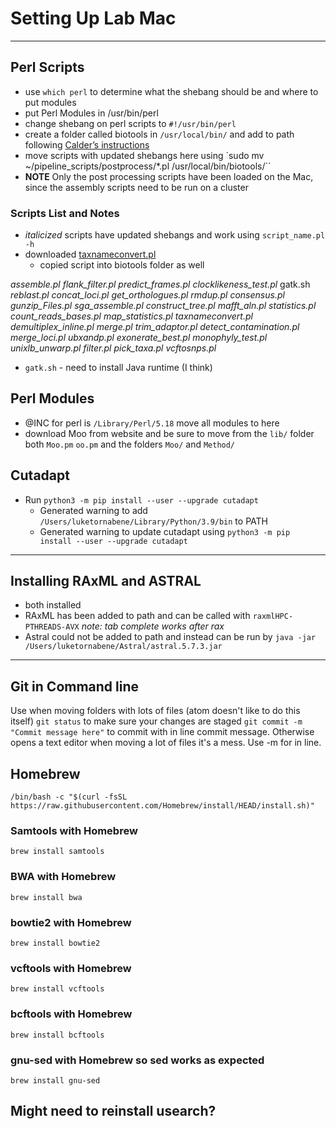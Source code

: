 # Setting Up Lab Mac
***
##  Perl Scripts
* use `which perl` to determine what the shebang should be and where to put modules
* put Perl Modules in /usr/bin/perl
* change shebang on perl scripts to `#!/usr/bin/perl`
* create a folder called biotools in `/usr/local/bin/` and add to path following [Calder’s instructions](https://github.com/calderatta/ca-exon-capture/blob/master/Installation_Guide.md)
* move scripts with updated shebangs here using `sudo mv ~/pipeline_scripts/postprocess/*.pl /usr/local/bin/biotools/``
* **NOTE** Only the post processing scripts have been loaded on the Mac, since the assembly scripts need to be run on a cluster

### Scripts List and Notes
* *italicized* scripts have updated shebangs and work using `script_name.pl -h`
* downloaded [taxnameconvert.pl](http://www.cibiv.at/software/taxnameconvert/)
	* copied script into biotools folder as well

*assemble.pl*	             *flank_filter.pl*	   *predict_frames.pl*
*clocklikeness_test.pl*	    gatk.sh			         *reblast.pl*
*concat_loci.pl*	         *get_orthologues.pl*  *rmdup.pl*
*consensus.pl*	           *gunzip_Files.pl*	   *sga_assemble.pl*
*construct_tree.pl*        *mafft_aln.pl* 	     *statistics.pl*
*count_reads_bases.pl*     *map_statistics.pl*   *taxnameconvert.pl*
*demultiplex_inline.pl*	   *merge.pl* 	         *trim_adaptor.pl*
*detect_contamination.pl*  *merge_loci.pl*	     *ubxandp.pl*
*exonerate_best.pl*        *monophyly_test.pl*   *unixlb_unwarp.pl*
*filter.pl* 	             *pick_taxa.pl*        *vcftosnps.pl*

*  `gatk.sh` - need to install Java runtime (I think)


## Perl Modules
 * @INC for perl is `/Library/Perl/5.18` move all modules to here
 * download Moo from website and be sure to move from the `lib/` folder both `Moo.pm` `oo.pm` and the folders `Moo/` and `Method/`

## Cutadapt
* Run `python3 -m pip install --user --upgrade cutadapt`
	* Generated warning to add `/Users/luketornabene/Library/Python/3.9/bin` to PATH
	* Generated warning to update cutadapt using `python3 -m pip install --user --upgrade cutadapt`



***
## Installing RAxML and ASTRAL  
* both installed
* RAxML has been added to path and can be called with `raxmlHPC-PTHREADS-AVX` *note: tab complete works after rax*
* Astral could not be added to path and instead can be run by `java -jar /Users/luketornabene/Astral/astral.5.7.3.jar`

***
## Git in Command line
Use when moving folders with lots of files (atom doesn't like to do this itself)
`git status` to make sure your changes are staged
`git commit -m "Commit message here"` to commit with in line commit message. Otherwise opens a text editor when moving a lot of files it's a mess. Use -m for in line.

## Homebrew
`/bin/bash -c "$(curl -fsSL https://raw.githubusercontent.com/Homebrew/install/HEAD/install.sh)"`
### Samtools with Homebrew
`brew install samtools`
### BWA with Homebrew
`brew install bwa`
### bowtie2 with Homebrew
`brew install bowtie2`
### vcftools with Homebrew
`brew install vcftools`
### bcftools with Homebrew
`brew install bcftools`
### gnu-sed with Homebrew so sed works as expected
`brew install gnu-sed`



## Might need to reinstall usearch?
